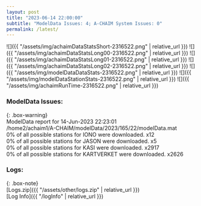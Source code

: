 ```yaml
---
layout: post
title: "2023-06-14 22:00:00"
subtitle: "ModelData Issues: 4; A-CHAIM System Issues: 0"
permalink: /latest/
---
```


![]({{ "/assets/img/achaimDataStatsShort-2316522.png" | relative_url }})
![]({{ "/assets/img/achaimDataStatsLong00-2316522.png" | relative_url }})
![]({{ "/assets/img/achaimDataStatsLong01-2316522.png" | relative_url }})
![]({{ "/assets/img/achaimDataStatsLong02-2316522.png" | relative_url }})
![]({{ "/assets/img/modelDataDataStats-2316522.png" | relative_url }})
![]({{ "/assets/img/modelDataStationStats-2316522.png" | relative_url }})
![]({{ "/assets/img/achaimRunTime-2316522.png" | relative_url }})


### ModelData Issues:  
  
{: .box-warning}  
 ModelData report for 14-Jun-2023 22:23:01   
 /home2/achaim1/A-CHAIM/modelData/2023/165/22/modelData.mat   
 0% of all possible stations for IONO were downloaded. x12   
 0% of all possible stations for JASON were downloaded. x5   
 0% of all possible stations for KASI were downloaded. x2917   
 0% of all possible stations for KARTVERKET were downloaded. x2626   
  


### Logs:  
  
{: .box-note}  
[Logs.zip]({{ "/assets/other/logs.zip" | relative_url }})  
[Log Info]({{ "/logInfo" | relative_url }})  
